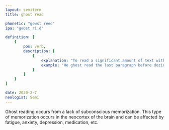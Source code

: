 ```yaml
---
layout: semiterm
title: ghost read

phonetic: "gowst reed"
ipa: "gəʊst riːd"

definition: [
	{
		pos: verb,
		description: [
			{
				explanation: "To read a significant amount of text without retaining its content; to immediately forget what one just read.",
				example: "He ghost read the last paragraph before dozing off."
			}
		]
	}
]

date: 2020-2-7
neologist: Semi
---
```


Ghost reading occurs from a lack of subconscious memorization. This type of memorization occurs in the neocortex of the brain and can be affected by fatigue, anxiety, depression, medication, etc.